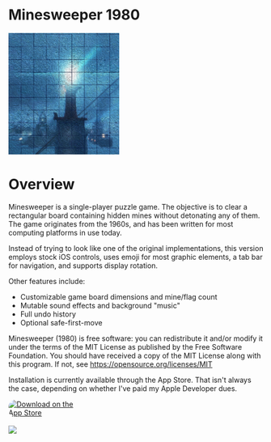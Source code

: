 # Minesweeper 1980

<div><img src="./assets/lighthouse.jpg" height="240px"/></div>

# Overview

Minesweeper is a single-player puzzle game. The objective is to clear a rectangular board containing hidden mines without detonating any of them. The game originates from the 1960s, and has been written for most computing platforms in use today.

Instead of trying to look like one of the original implementations, this version employs stock iOS controls, uses emoji for most graphic elements, a tab bar for navigation, and supports display rotation. 

Other features include:

- Customizable game board dimensions and mine/flag count
- Mutable sound effects and background "music"
- Full undo history
- Optional safe-first-move

Minesweeper (1980) is free software: you can redistribute it and/or modify it under the terms of the MIT License as published by the Free Software Foundation. You should have received a copy of the MIT License along with this program. If not, see <https://opensource.org/licenses/MIT>

Installation is currently available through the App Store. That isn't always the case, depending on whether I've paid my Apple Developer dues.

<a href="https://apps.apple.com/us/app/minesweeper-gorya/id1546503903?itsct=apps_box_badge&amp;itscg=30200" style="display: inline-block; overflow: hidden; border-radius: 13px; width: 140px;"><img src="https://tools.applemediaservices.com/api/badges/download-on-the-app-store/white/en-us?size=250x83&amp;releaseDate=1609545600" alt="Download on the App Store" style="border-radius: 13px; width: 140px;"></a>

<img width=100 src="https://tools-qr-production.s3.amazonaws.com/output/apple-toolbox/03cfde38b57650b4d9fe74fe76e32ba8/5fc5892d17962bdd6e432444d9609b64.png">
